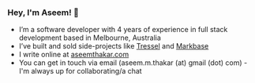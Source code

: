 ### Hey, I'm Aseem! 👋

- I’m a software developer with 4 years of experience in full stack development based in Melbourne, Australia
- I’ve built and sold side-projects like [Tressel](https://tressel.xyz) and [Markbase](https://markbase.xyz)
- I write online at [aseemthakar.com](https://aseemthakar.com)
- You can get in touch via email (aseem.m.thakar (at) gmail (dot) com) - I'm always up for collaborating/a chat
